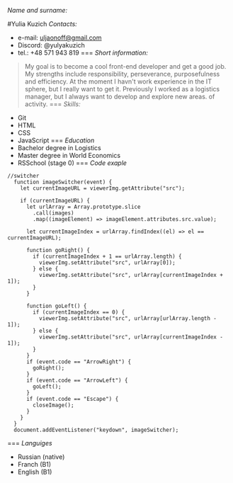 _Name and surname:_

#Yulia Kuzich
_Contacts:_
* e-mail: uljaonoff@gmail.com
* Discord: @yulyakuzich
* tel.: +48 571 943 819
===
_Short information:_
> My goal is to become a cool front-end developer and get a good job. My strengths include responsibility, perseverance, purposefulness and efficiency. At the moment I havn't work experience in the IT sphere, but I really want to get it. Previously I worked as a logistics manager, but I always want to develop and explore new areas. of activity.
===
_Skills:_
* Git
* HTML
* CSS
* JavaScript 
===
  _Education_
* Bachelor degree in Logistics
* Master degree in World Economics
* RSSchool (stage 0)
===
_Code exaple_
```
//switcher
  function imageSwitcher(event) {
    let currentImageURL = viewerImg.getAttribute("src");
  
    if (currentImageURL) {
      let urlArray = Array.prototype.slice
        .call(images)
        .map((imageElement) => imageElement.attributes.src.value);
  
      let currentImageIndex = urlArray.findIndex((el) => el == currentImageURL);
  
      function goRight() {
        if (currentImageIndex + 1 == urlArray.length) {
          viewerImg.setAttribute("src", urlArray[0]);
        } else {
          viewerImg.setAttribute("src", urlArray[currentImageIndex + 1]);
        }
      }
  
      function goLeft() {
        if (currentImageIndex == 0) {
          viewerImg.setAttribute("src", urlArray[urlArray.length - 1]);
        } else {
          viewerImg.setAttribute("src", urlArray[currentImageIndex - 1]);
        }
      }
      if (event.code == "ArrowRight") {
        goRight();
      }
      if (event.code == "ArrowLeft") {
        goLeft();
      }
      if (event.code == "Escape") {
        closeImage();
      }
    }
  }
  document.addEventListener("keydown", imageSwitcher);
  ```
  ===
  _Languiges_
* Russian (native)
* Franch (B1)
* English (B1)
